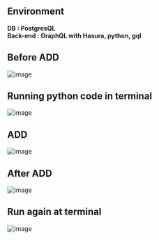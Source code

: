 ## Environment
**DB : PostgresQL**   
**Back-end : GraphQL with Hasura, python, gql**

## Before ADD
![image](https://user-images.githubusercontent.com/88201041/142752365-531412d2-ef8a-4530-a1ae-64496617a893.png)

## Running python code in terminal
![image](https://user-images.githubusercontent.com/88201041/142752393-699d8673-4e45-4598-97a6-c91efab6f31e.png)

## ADD
![image](https://user-images.githubusercontent.com/88201041/142752408-5a8a1eb8-8670-4d09-a3ab-1e496a1aa5db.png)

## After ADD
![image](https://user-images.githubusercontent.com/88201041/142752420-1feb7ac1-e339-4c42-9cd5-92d5b870b317.png)

## Run again at terminal
![image](https://user-images.githubusercontent.com/88201041/142752436-cc971fa9-3a2e-4cd3-8851-bf88bb262bed.png)
